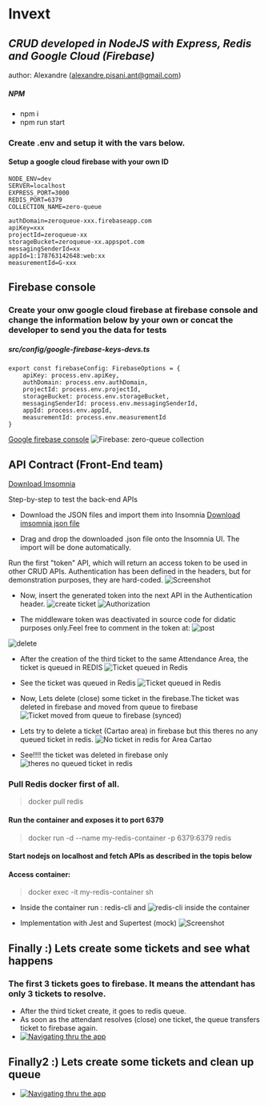# Invext

## _CRUD developed in NodeJS with Express, Redis and Google Cloud (Firebase)_

author: Alexandre (alexandre.pisani.ant@gmail.com)

##### NPM 

-   npm i
-   npm run start

### Create .env and setup it with the vars below.
#### Setup a google cloud firebase with your own ID
```
NODE_ENV=dev
SERVER=localhost
EXPRESS_PORT=3000
REDIS_PORT=6379
COLLECTION_NAME=zero-queue

authDomain=zeroqueue-xxx.firebaseapp.com
apiKey=xxx
projectId=zeroqueue-xx
storageBucket=zeroqueue-xx.appspot.com
messagingSenderId=xx
appId=1:178763142648:web:xx
measurementId=G-xxx
```

## Firebase console
### Create your onw google cloud firebase at firebase console and change the information below by your own or concat the developer to send you the data for tests

##### src/config/google-firebase-keys-devs.ts
```
export const firebaseConfig: FirebaseOptions = {
    apiKey: process.env.apiKey,
    authDomain: process.env.authDomain,
    projectId: process.env.projectId,
    storageBucket: process.env.storageBucket,
    messagingSenderId: process.env.messagingSenderId,
    appId: process.env.appId,
    measurementId: process.env.measurementId
}
```
[Google firebase console](https://console.firebase.google.com/u/0/project/zeroqueue-30894/firestore)
![Firebase: zero-queue collection](image-1.png)

## API Contract (Front-End team)

[Download Imsomnia](https://insomnia.rest/download)

Step-by-step to test the back-end APIs

-   Download the JSON files and import them into Insomnia
    [Download imsomnia json file](https://drive.google.com/file/d/145I5okDFDkm5TFr87sL5E2U6OBmofWov/view?usp=share_link)

-   Drag and drop the downloaded .json file onto the Insomnia UI. The import will be done automatically.

Run the first "token" API, which will return an access token to be used in other CRUD APIs. Authentication has been defined in the headers, but for demonstration purposes, they are hard-coded.
    ![Screenshot](https://i.ibb.co/2dvMNQR/image.png)

-   Now, insert the generated token into the next API in the Authentication header.
![create ticket](image-2.png)
![Authorization](image-3.png)

- The middleware token was deactivated in source code for didatic purposes only.Feel free to comment in the token at:
![post](image-13.png)

![delete](image-14.png)

- After the creation of the third ticket to the same Attendance Area, the ticket is queued in REDIS
![Ticket queued in Redis](image-6.png)

- See the ticket was queued in Redis
![Ticket queued in Redis](image-7.png)

-   Now, Lets delete (close) some ticket in the firebase.The ticket was deleted in firebase and moved from queue to firebase
![Ticket moved from queue to firebase (synced)](image-8.png)

- Lets try to delete a ticket (Cartao area) in firebase but this theres no any queued ticket in redis.
![No ticket in redis for Area Cartao](image-9.png)

- See!!!! the ticket was deleted in firebase only
![theres no queued ticket in redis](image-10.png)

### Pull Redis docker first of all.
> docker pull redis
#### Run the container and exposes it to port 6379
> docker run -d --name my-redis-container -p 6379:6379 redis
#### Start nodejs on localhost and fetch APIs as described in the topis below
#### Access container:
> docker exec -it my-redis-container sh
 - Inside the container run : redis-cli and
![redis-cli inside the container](image-12.png)

-   Implementation with Jest and Supertest (mock)
    ![Screenshot](image.png)

## Finally :) Lets create some tickets and see what happens
### The first 3 tickets goes to firebase. It means the attendant has only 3 tickets to resolve.
 - After the third ticket create, it goes to redis queue.
 - As soon as the attendant resolves (close) one ticket, the queue transfers ticket to firebase again.
 - [![Navigating thru the app](image-15.png)](https://youtu.be/qOU5n9jsi_A)
 
## Finally2 :) Lets create some tickets and clean up queue
- [![Navigating thru the app](image-16.png)](https://youtu.be/LkAfhdv_nj4)
